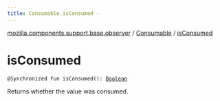 ```yaml
---
title: Consumable.isConsumed - 
---
```


[mozilla.components.support.base.observer](../index.html) / [Consumable](index.html) / [isConsumed](./is-consumed.html)

# isConsumed

`@Synchronized fun isConsumed(): `[`Boolean`](https://kotlinlang.org/api/latest/jvm/stdlib/kotlin/-boolean/index.html)

Returns whether the value was consumed.

